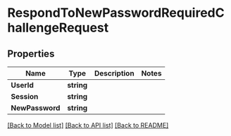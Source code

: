 # RespondToNewPasswordRequiredChallengeRequest

## Properties

Name | Type | Description | Notes
------------ | ------------- | ------------- | -------------
**UserId** | **string** |  | 
**Session** | **string** |  | 
**NewPassword** | **string** |  | 

[[Back to Model list]](../README.md#documentation-for-models) [[Back to API list]](../README.md#documentation-for-api-endpoints) [[Back to README]](../README.md)


